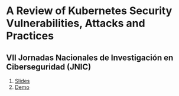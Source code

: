 # A Review of Kubernetes Security Vulnerabilities, Attacks and Practices

## VII Jornadas Nacionales de Investigación en Ciberseguridad (JNIC)

1. [Slides](./slides/A%20Review%20of%20Kubernetes%20Security%20Vulnerabilities%2C%20Attacks%20and%20Practices%20v0.0.pdf)
2. [Demo](./demo/Demo1_Confirm_Pod_Security_is_enabled.md)
